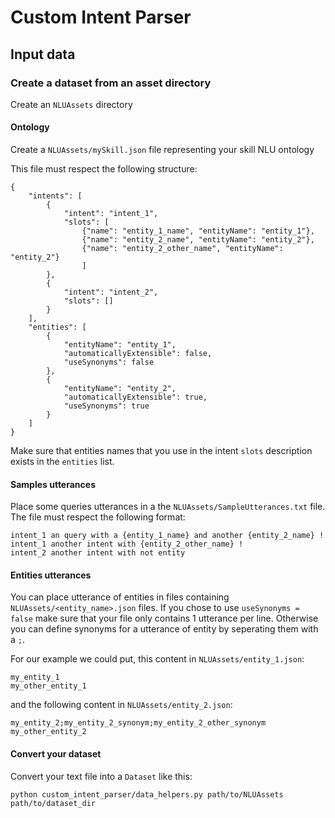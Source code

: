 # Custom Intent Parser

## Input data

### Create a dataset from an asset directory

Create an `NLUAssets` directory

#### Ontology

Create a `NLUAssets/mySkill.json` file representing your skill NLU ontology

This file must respect the following structure:

    {
        "intents": [
            {
                "intent": "intent_1",
                "slots": [
                    {"name": "entity_1_name", "entityName": "entity_1"},
                    {"name": "entity_2_name", "entityName": "entity_2"},
                    {"name": "entity_2_other_name", "entityName": "entity_2"}
                    ]
            },
            {
                "intent": "intent_2",
                "slots": []
            }
        ],
        "entities": [
            {
                "entityName": "entity_1",
                "automaticallyExtensible": false,
                "useSynonyms": false
            },
            {
                "entityName": "entity_2",
                "automaticallyExtensible": true,
                "useSynonyms": true
            }
        ]
    }

Make sure that entities names that you use in the intent `slots` description exists in the `entities` list.
 

#### Samples utterances

Place some queries utterances in a the `NLUAssets/SampleUtterances.txt` file.
The file must respect the following format:

    intent_1 an query with a {entity_1_name} and another {entity_2_name} !
    intent_1 another intent with {entity_2_other_name} !
    intent_2 another intent with not entity


#### Entities utterances


You can place utterance of entities in files containing `NLUAssets/<entity_name>.json` files.
If you chose to use `useSynonyms = false` make sure that your file only contains 1 utterance per line.
Otherwise you can define synonyms for a utterance of entity by seperating them with a `;`.

For our example we could put, this content in `NLUAssets/entity_1.json`:
    
    my_entity_1
    my_other_entity_1
    
and the following content in `NLUAssets/entity_2.json`:
    
    my_entity_2;my_entity_2_synonym;my_entity_2_other_synonym
    my_other_entity_2
 
#### Convert your dataset

Convert your text file into a `Dataset` like this:
    
    python custom_intent_parser/data_helpers.py path/to/NLUAssets path/to/dataset_dir
    